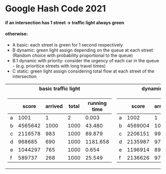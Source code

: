 # Google Hash Code 2021
#### if an intersection has 1 street -> traffic light always green
#### otherwise:
- A   basic:                  each street is green for 1 second respectively
- B   dynamic:                green light assign depending on the queue at each street (Random choice with probability proportional to the queue)
- B.1 dynamic with priority:  consider the urgency of each car in the queue - (e.g. prioritice streets with long travel times)
- C   static:                 green light assign considering total flow at each street of the intersection


<table>
<tr><th>basic traffic light</th><th>dynamic traffic light</th></tr>
<tr><td>


|   | score   | arrived | total | running time |
|---|---------|----------------|--------------|--------------|
| a | 1001    | 1              | 2            | 0.003        |
| b | 4565642 | 1000           | 1000         | 43.480       |
| c | 2116578 | 983            | 1000         | 89.879       |
| d | 968685  | 690            | 1000         | 1181.658     |
| e | 1044297 | 765            | 1000         | 0.654        |
| f | 589737  | 268            | 1000         | 25.549       |

</td><td>


|   | score   | arrived | total | running time |
|---|---------|----------------|--------------|--------------|
| a | 1002    | 1              | 2            | 0.002        |
| b | 4569004 | 1000           | 1000         | 48.863       |
| c | 2206151 | 999            | 1000         | 75.978       |
| d | 2135987 | 973            | 1000         | 22.087       |
| e | 1196914 | 891            | 1000         | 0.676        |
| f | 2136626 | 974            | 1000         | 23.210       |

</td></tr> </table>
